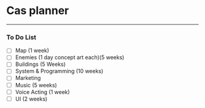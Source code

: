 # Cas planner
---
### To Do List
- [ ] Map (1 week)
- [ ] Enemies (1 day concept art each)(5 weeks)
- [ ] Buildings (5 Weeks)
- [ ] System & Programming (10 weeks)
- [ ] Marketing
- [ ] Music (5 weeks)
- [ ] Voice Acting (1 week)
- [ ] UI (2 weeks)